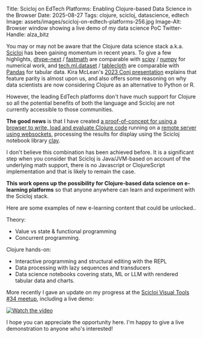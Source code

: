 Title: Scicloj on EdTech Platforms: Enabling Clojure-based Data Science in the Browser
Date: 2025-08-27
Tags: clojure, scicloj, datascience, edtech
Image: assets/images/scicloj-on-edtech-platforms-256.jpg
Image-Alt: Browser window showing a live demo of my data science PoC
Twitter-Handle: alza_bitz

You may or may not be aware that the Clojure data science stack a.k.a. [Scicloj](https://scicloj.github.io/) has been gaining momentum in recent years. To give a few highlights, [dtype-next](https://cnuernber.github.io/dtype-next/index.html) / [fastmath](https://generateme.github.io/fastmath/fastmath.core.html) are comparable with [scipy](https://scipy.org/) / [numpy](https://numpy.org/) for numerical work, and [tech.ml.dataset](https://techascent.github.io/tech.ml.dataset/walkthrough.html) / [tablecloth](https://github.com/scicloj/tablecloth) are comparable with [Pandas](https://pandas.pydata.org/) for tabular data. Kira McLean's [2023 Conj presentation](https://youtu.be/MguatDl5u2Q) explains that feature parity is almost upon us, and also offers some reasoning on why data scientists are now considering Clojure as an alternative to Python or R.

However, the leading EdTech platforms don't have much support for Clojure so all the potential benefits of both the language and Scicloj are not currently accessible to those communities.

**The good news** is that I have created [a proof-of-concept for using a browser to write, load and evaluate Clojure code](https://github.com/alza-bitz/nrepl-ws-client) running on a [remote server using websockets](https://github.com/alza-bitz/nrepl-ws-server), processing the results for display using the Scicloj notebook library [clay](https://github.com/scicloj/clay).

I don't believe this combination has been achieved before. It is a significant step when you consider that Scicloj is Java/JVM-based on account of the underlying math support, there is no Javascript or ClojureScript implementation and that is likely to remain the case.

**This work opens up the possibility for Clojure-based data science on e-learning platforms** so that anyone anywhere can learn and experiment with the Scicloj stack.

Here are some examples of new e-learning content that could be unlocked..

Theory:

- Value vs state & functional programming
- Concurrent programming.

Clojure hands-on:

- Interactive programming and structural editing with the REPL
- Data processing with lazy sequences and transducers
- Data science notebooks covering stats, ML or LLM with rendered tabular data and charts.

More recently I gave an update on my progress at the [Scicloj Visual Tools #34 meetup](https://clojureverse.org/t/visual-tools-meeting-34-clojure-in-wasm-docker-nrepl-el-nrepl-ws-clay-summary-partial-recording/11452), including a live demo:

[![Watch the video](https://img.youtube.com/vi/i3x0z9mzWm0/hqdefault.jpg)](https://youtu.be/i3x0z9mzWm0?si=LfzqCQTdFFBaAGjP&t=50)

I hope you can appreciate the opportunity here. I'm happy to give a live demonstration to anyone who's interested!